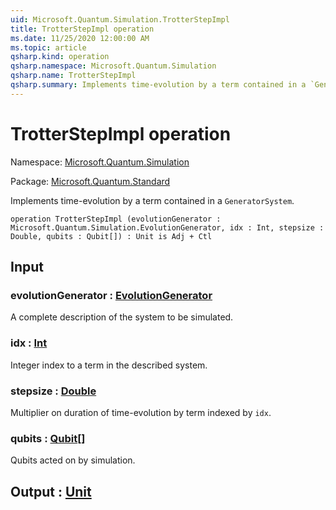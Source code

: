 ```yaml
---
uid: Microsoft.Quantum.Simulation.TrotterStepImpl
title: TrotterStepImpl operation
ms.date: 11/25/2020 12:00:00 AM
ms.topic: article
qsharp.kind: operation
qsharp.namespace: Microsoft.Quantum.Simulation
qsharp.name: TrotterStepImpl
qsharp.summary: Implements time-evolution by a term contained in a `GeneratorSystem`.
---
```


# TrotterStepImpl operation

Namespace: [Microsoft.Quantum.Simulation](xref:Microsoft.Quantum.Simulation)

Package: [Microsoft.Quantum.Standard](https://nuget.org/packages/Microsoft.Quantum.Standard)


Implements time-evolution by a term contained in a `GeneratorSystem`.

```qsharp
operation TrotterStepImpl (evolutionGenerator : Microsoft.Quantum.Simulation.EvolutionGenerator, idx : Int, stepsize : Double, qubits : Qubit[]) : Unit is Adj + Ctl
```


## Input

### evolutionGenerator : [EvolutionGenerator](xref:Microsoft.Quantum.Simulation.EvolutionGenerator)

A complete description of the system to be simulated.


### idx : [Int](xref:microsoft.quantum.user-guide.language.types)

Integer index to a term in the described system.


### stepsize : [Double](xref:microsoft.quantum.user-guide.language.types)

Multiplier on duration of time-evolution by term indexed by `idx`.


### qubits : [Qubit](xref:microsoft.quantum.concepts.the-qubit)[]

Qubits acted on by simulation.



## Output : [Unit](xref:microsoft.quantum.user-guide.language.types)

